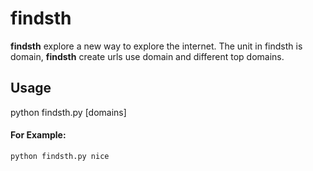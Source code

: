 # findsth
**findsth** explore a new way to explore the internet. The unit in findsth is domain, **findsth** create urls use domain and different top domains.

## Usage
python findsth.py [domains] 

#### For Example: 
```python 
python findsth.py nice
```

